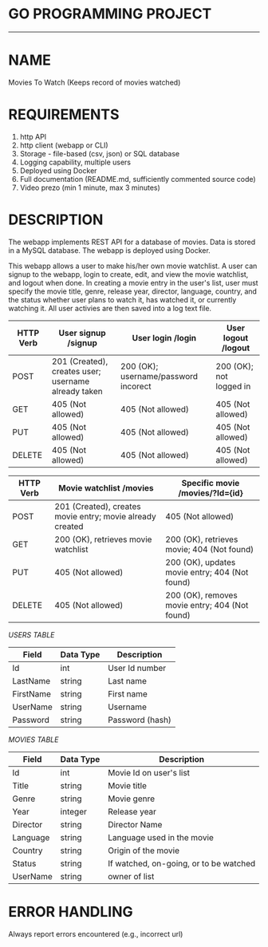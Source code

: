 # GO PROGRAMMING PROJECT
---
# NAME

Movies To Watch (Keeps record of movies watched)

# REQUIREMENTS

1. http API
2. http client (webapp or CLI)
3. Storage - file-based (csv, json) or SQL database
4. Logging capability, multiple users
5. Deployed using Docker
6. Full documentation (README.md, sufficiently commented source code)
7. Video prezo (min 1 minute, max 3 minutes)

# DESCRIPTION

The webapp implements REST API for a database of movies. Data is stored in a MySQL database. The webapp is deployed using Docker.

This webapp allows a user to make his/her own movie watchlist. A user can signup to the webapp, login to create, edit, and view the movie watchlist, and logout when done. In creating a movie entry in the user's list, user must specify the movie title, genre, release year, director, language, country, and the status whether user plans to watch it, has watched it, or currently watching it. All user activies are then saved into a log text file.

| HTTP Verb | User signup /signup  | User login /login | User logout /logout |
|-----------|------------|----------------|----------------|
| POST      | 201 (Created), creates user; username already taken  | 200 (OK); username/password incorect | 200 (OK); not logged in |
| GET       | 405 (Not allowed) | 405 (Not allowed) | 405 (Not allowed) |
| PUT      | 405 (Not allowed) | 405 (Not allowed) | 405 (Not allowed) |
| DELETE   | 405 (Not allowed) | 405 (Not allowed) | 405 (Not allowed) | 


| HTTP Verb | Movie watchlist /movies  | Specific movie /movies/?Id={id} |
|-----------|------------|----------------|
| POST      | 201 (Created), creates movie entry; movie already created  | 405 (Not allowed) |
| GET       | 200 (OK), retrieves movie watchlist | 200 (OK), retrieves movie; 404 (Not found) |
| PUT      | 405 (Not allowed) | 200 (OK), updates movie entry; 404 (Not found) |
| DELETE   | 405 (Not allowed) | 200 (OK), removes movie entry; 404 (Not found) | 


*USERS TABLE*

| Field | Data Type | Description |
|-------|-----------|-------------|
| Id  | int    | User Id number   |
| LastName  | string    | Last name   |
| FirstName | string    | First name  |
| UserName | string  | Username |
| Password | string | Password (hash)|


*MOVIES TABLE*

| Field | Data Type | Description |
|-------|-----------|-------------|
| Id  | int    | Movie Id on user's list   |
| Title  | string    | Movie title   |
| Genre | string | Movie genre |
| Year | integer    | Release year  |
| Director | string  | Director Name |
| Language | string | Language used in the movie |
| Country | string | Origin of the movie |
| Status | string | If watched, on-going, or to be watched |
| UserName | string | owner of list |

# ERROR HANDLING

Always report errors encountered (e.g., incorrect url)